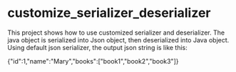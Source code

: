 
# customize_serializer_deserializer
This project shows how to use customized serializer and deserializer. The java object is serialized into Json object, then deserialized into Java object. 
Using default json serializer, the output json string is like this:<br>
<p>{"id":1,"name":"Mary","books":["book1","book2","book3"]}</p>



